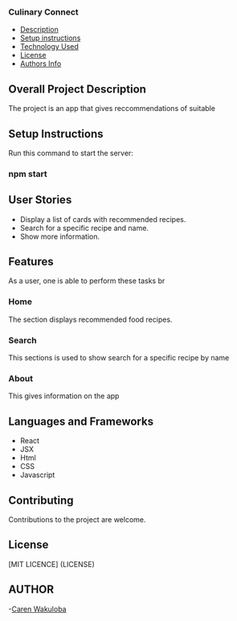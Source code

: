 ### Culinary Connect 

+ [Description](#overall-description)
+ [Setup instructions](#setup-instructions)
+ [Technology Used](#languages-and-frameworks)
+ [License](#License)
+ [Authors Info](#Author)

## Overall Project Description
The project is an app that gives reccommendations of suitable 

## Setup Instructions

Run this command to start the server:
### npm start

## User Stories
- Display a list of cards with recommended recipes.
- Search for a specific recipe and name.
- Show more information.

## Features
As a user, one is able to perform these tasks
br
 ### Home
 The section displays recommended food recipes.

 ### Search 
 This sections is used to show search for a specific recipe by name 

### About
 This gives information on the app

## Languages and Frameworks
- React
- JSX
- Html
- CSS
- Javascript

## Contributing 
Contributions to the project are welcome.

## License
[MIT LICENCE] (LICENSE)

## AUTHOR
-[Caren Wakuloba](https://github.com/carenwaks)


 

